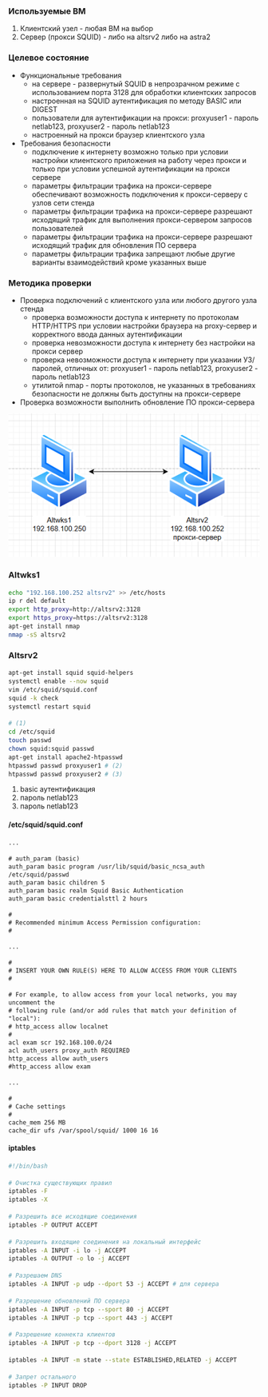### Используемые ВМ
1. Клиентский узел - любая ВМ на выбор
2. Сервер (прокси SQUID) - либо на altsrv2 либо на astra2
### Целевое состояние
* Функциональные требования
	* на сервере - развернутый SQUID в непрозрачном режиме с использованием порта 3128 для обработки клиентских запросов
	* настроенная на SQUID аутентификация по методу BASIC или DIGEST
	* пользователи для аутентификации на прокси: proxyuser1 - пароль netlab123, proxyuser2 - пароль netlab123
	* настроенный на прокси браузер клиентского узла
* Требования безопасности
	* подключение к интернету возможно только при условии настройки клиентского приложения на работу через прокси и только при условии успешной аутентификации на прокси сервере
	* параметры фильтрации трафика на прокси-сервере обеспечивают возможность подключения к прокси-серверу с узлов сети стенда
	* параметры фильтрации трафика на прокси-сервере разрешают исходящий трафик для выполнения прокси-сервером запросов пользователей
	* параметры фильтрации трафика на прокси-сервере разрешают исходящий трафик для обновления ПО сервера
	* параметры фильтрации трафика запрещают любые другие варианты взаимодействий кроме указанных выше
### Методика проверки
* Проверка подключений с клиентского узла или любого другого узла стенда
	* проверка возможности доступа к интернету по протоколам HTTP/HTTPS при условии настройки браузера на proxy-сервер и корректного ввода данных аутентификации
	* проверка невозможности доступа к интернету без настройки на прокси сервер
	* проверка невозможности доступа к интернету при указании УЗ/паролей, отличных от: proxyuser1 - пароль netlab123, proxyuser2 - пароль netlab123
	* утилитой nmap - порты протоколов, не указанных в требованиях безопасности не должны быть доступны на прокси-сервере
* Проверка возможности выполнить обновление ПО прокси-сервера

![](attachment/3f2e2a13a3a2b26fb7eb10323d67fccb.png)
### Altwks1
```bash
echo "192.168.100.252 altsrv2" >> /etc/hosts
ip r del default
export http_proxy=http://altsrv2:3128
export https_proxy=https://altsrv2:3128
apt-get install nmap
nmap -sS altsrv2
```
### Altsrv2
```bash
apt-get install squid squid-helpers
systemctl enable --now squid
vim /etc/squid/squid.conf
squid -k check
systemctl restart squid

# (1)
cd /etc/squid
touch passwd
chown squid:squid passwd
apt-get install apache2-htpasswd
htpasswd passwd proxyuser1 # (2)
htpasswd passwd proxyuser2 # (3)
```

1. basic аутентификация
2. пароль netlab123
3. пароль netlab123
#### /etc/squid/squid.conf
```
...

# auth_param (basic)
auth_param basic program /usr/lib/squid/basic_ncsa_auth /etc/squid/passwd
auth_param basic children 5
auth_param basic realm Squid Basic Authentication
auth_param basic credentialsttl 2 hours

#
# Recommended minimum Access Permission configuration:
#

...

#
# INSERT YOUR OWN RULE(S) HERE TO ALLOW ACCESS FROM YOUR CLIENTS
#

# For example, to allow access from your local networks, you may uncomment the
# following rule (and/or add rules that match your definition of "local"):
# http_access allow localnet
#
acl exam scr 192.168.100.0/24
acl auth_users proxy_auth REQUIRED
http_access allow auth_users
#http_access allow exam

...

#
# Cache settings
#
cache_mem 256 MB
cache_dir ufs /var/spool/squid/ 1000 16 16
```
#### iptables
```bash linenums="1"
#!/bin/bash

# Очистка существующих правил
iptables -F
iptables -X

# Разрешить все исходящие соединения
iptables -P OUTPUT ACCEPT

# Разрешить входящие соединения на локальный интерфейс
iptables -A INPUT -i lo -j ACCEPT
iptables -A OUTPUT -o lo -j ACCEPT

# Разрешаем DNS
iptables -A INPUT -p udp --dport 53 -j ACCEPT # для сервера

# Разрешение обновлений ПО сервера
iptables -A INPUT -p tcp --sport 80 -j ACCEPT
iptables -A INPUT -p tcp --sport 443 -j ACCEPT

# Разрешение коннекта клиентов
iptables -A INPUT -p tcp --dport 3128 -j ACCEPT

iptables -A INPUT -m state --state ESTABLISHED,RELATED -j ACCEPT

# Запрет остального
iptables -P INPUT DROP
```